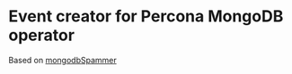 # Event creator for Percona MongoDB operator
Based on [mongodbSpammer](https://github.com/idlab-discover/wasm-operator/tree/main/controllers/mongodbSpammer)
